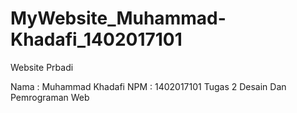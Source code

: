 # MyWebsite_Muhammad-Khadafi_1402017101
Website Prbadi 

Nama : Muhammad Khadafi
NPM : 1402017101
Tugas 2 Desain Dan Pemrograman Web
